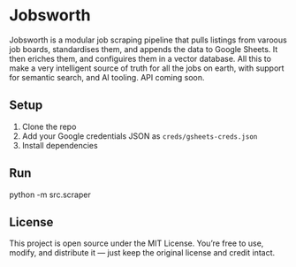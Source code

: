 # Jobsworth

Jobsworth is a modular job scraping pipeline that pulls listings from varoous job boards, standardises them, and appends the data to Google Sheets. It then eriches them, and configuires them in a vector database. All this to make a very intelligent source of truth for all the jobs on earth, with support for semantic search, and AI tooling. API coming soon. 

## Setup

1. Clone the repo  
2. Add your Google credentials JSON as `creds/gsheets-creds.json`  
3. Install dependencies

## Run

python -m src.scraper

## License

This project is open source under the MIT License.
You’re free to use, modify, and distribute it — just keep the original license and credit intact.
